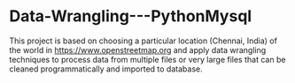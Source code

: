 # Data-Wrangling---PythonMysql

This project is based on choosing a particular location (Chennai, India) of the world in https://www.openstreetmap.org and apply data wrangling techniques to process data from multiple files or very large files that can be cleaned programmatically and imported to database.

